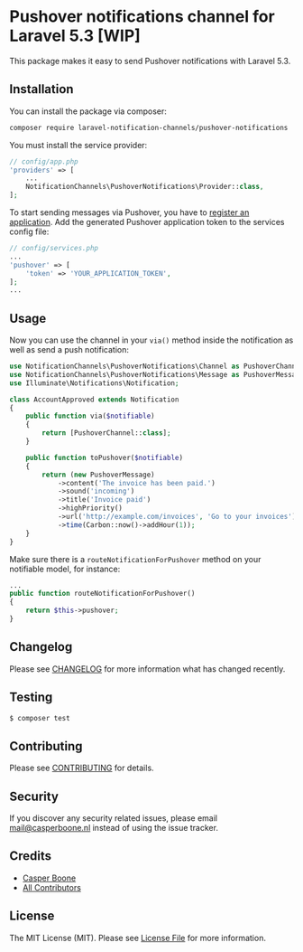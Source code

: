 # Pushover notifications channel for Laravel 5.3 [WIP]

This package makes it easy to send Pushover notifications with Laravel 5.3.


## Installation

You can install the package via composer:

``` bash
composer require laravel-notification-channels/pushover-notifications
```

You must install the service provider:

```php
// config/app.php
'providers' => [
    ...
    NotificationChannels\PushoverNotifications\Provider::class,
];
```

To start sending messages via Pushover, you have to [register an application](https://pushover.net/apps/build).
Add the generated Pushover application token to the services config file:
```php
// config/services.php
...
'pushover' => [
    'token' => 'YOUR_APPLICATION_TOKEN',
];
...
```

## Usage

Now you can use the channel in your `via()` method inside the notification as well as send a push notification:

``` php
use NotificationChannels\PushoverNotifications\Channel as PushoverChannel;
use NotificationChannels\PushoverNotifications\Message as PushoverMessage;
use Illuminate\Notifications\Notification;

class AccountApproved extends Notification
{
    public function via($notifiable)
    {
        return [PushoverChannel::class];
    }

    public function toPushover($notifiable)
    {
        return (new PushoverMessage)
            ->content('The invoice has been paid.')
            ->sound('incoming')
            ->title('Invoice paid')
            ->highPriority()
            ->url('http://example.com/invoices', 'Go to your invoices')
            ->time(Carbon::now()->addHour(1));
    }
}
```

Make sure there is a `routeNotificationForPushover` method on your notifiable model, for instance:
``` php
...
public function routeNotificationForPushover()
{
    return $this->pushover;
}
```


## Changelog

Please see [CHANGELOG](CHANGELOG.md) for more information what has changed recently.

## Testing
    
``` bash
$ composer test
```

## Contributing

Please see [CONTRIBUTING](CONTRIBUTING.md) for details.

## Security

If you discover any security related issues, please email mail@casperboone.nl instead of using the issue tracker.

## Credits

- [Casper Boone](https://github.com/casperboone)
- [All Contributors](../../contributors)

## License

The MIT License (MIT). Please see [License File](LICENSE.md) for more information.
